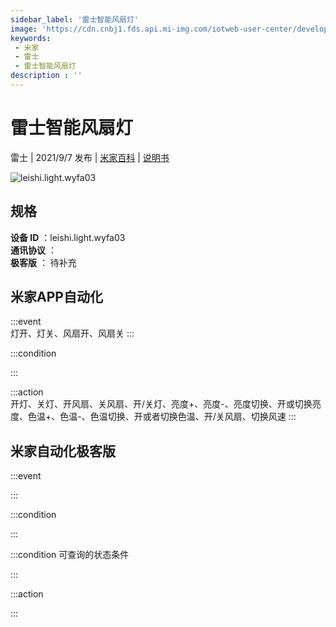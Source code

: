 ```yaml
---
sidebar_label: '雷士智能风扇灯'
image: 'https://cdn.cnbj1.fds.api.mi-img.com/iotweb-user-center/developer_16790712698059kyWM4Vb.png?GalaxyAccessKeyId=AKVGLQWBOVIRQ3XLEW&Expires=9223372036854775807&Signature=/Zkps9rlasebDIX/TMqGgcrtdmA='
keywords: 
 - 米家
 - 雷士
 - 雷士智能风扇灯
description : ''
---
```

# 雷士智能风扇灯

雷士 | 2021/9/7 发布 | [米家百科](https://home.mi.com/webapp/content/baike/product/index.html?model=leishi.light.wyfa03) | [说明书](https://home.mi.com/views/introduction.html?model=leishi.light.wyfa03&region=cn)

![leishi.light.wyfa03](https://cdn.cnbj1.fds.api.mi-img.com/iotweb-user-center/developer_16790712698059kyWM4Vb.png?GalaxyAccessKeyId=AKVGLQWBOVIRQ3XLEW&Expires=9223372036854775807&Signature=/Zkps9rlasebDIX/TMqGgcrtdmA=)

## 规格  
> 
**设备 ID** ：leishi.light.wyfa03  
**通讯协议** ：  
**极客版**  ： 待补充 


## 米家APP自动化  

:::event  
灯开、灯关、风扇开、风扇关
:::

:::condition  

:::

:::action   
开灯、关灯、开风扇、关风扇、开/关灯、亮度+、亮度-、亮度切换、开或切换亮度、色温+、色温-、色温切换、开或者切换色温、开/关风扇、切换风速
:::

## 米家自动化极客版  

:::event  

:::

:::condition  

:::

:::condition 可查询的状态条件  

:::

:::action  

:::

        
